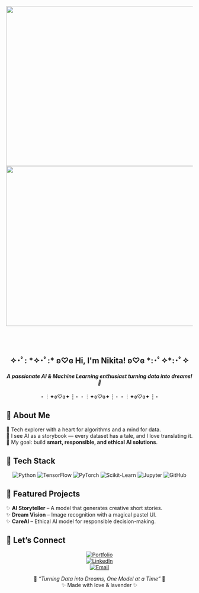 <!--
🌸 Cute & Kawaii GitHub Profile for Nikita
Theme: Pastel, Kawaii-Tech
-->

<div align="center">
  
<img width="1632" height="432" alt="Gemini_Generated_Image_eu3qfueu3qfueu3q" src="https://github.com/user-attachments/assets/f0e1d853-cf9e-4dc9-ba37-30b2e3bd5086" />
<img width="1632" height="432" alt="image" src="https://github.com/user-attachments/assets/aed3331b-d34b-4eac-8001-ba7577f7381b" />

  <br><br>
  
  <!-- Intro -->
  <h2>✧･ﾟ: *✧･ﾟ:* ʚ♡ɞ Hi, I'm <b>Nikita</b>! ʚ♡ɞ *:･ﾟ✧*:･ﾟ✧</h2>
  <h4><i>A passionate AI & Machine Learning enthusiast turning data into dreams! 💫</i></h4>
  
  <p>・┆✦ʚ♡ɞ✦ ┆・・┆✦ʚ♡ɞ✦ ┆・・┆✦ʚ♡ɞ✦ ┆・</p>
</div>



## 🌸 About Me
💖 Tech explorer with a heart for algorithms and a mind for data.  
💖 I see AI as a storybook — every dataset has a tale, and I love translating it.  
💖 My goal: build **smart, responsible, and ethical AI solutions**.  



## 🎀 Tech Stack
<div align="center">
  
![Python](https://img.shields.io/badge/-Python-bda7d1?style=for-the-badge&logo=python&logoColor=white)
![TensorFlow](https://img.shields.io/badge/-TensorFlow-fbb1d9?style=for-the-badge&logo=tensorflow&logoColor=white)
![PyTorch](https://img.shields.io/badge/-PyTorch-ffcce7?style=for-the-badge&logo=pytorch&logoColor=white)
![Scikit-Learn](https://img.shields.io/badge/-Scikit--Learn-b4e9d6?style=for-the-badge&logo=scikit-learn&logoColor=black)
![Jupyter](https://img.shields.io/badge/-Jupyter-fde2e4?style=for-the-badge&logo=jupyter&logoColor=black)
![GitHub](https://img.shields.io/badge/-GitHub-e8dff5?style=for-the-badge&logo=github&logoColor=black)

</div>



## 🌷 Featured Projects
✨ **AI Storyteller** – A model that generates creative short stories.  
✨ **Dream Vision** – Image recognition with a magical pastel UI.  
✨ **CareAI** – Ethical AI model for responsible decision-making.  



## 💌 Let’s Connect
<div align="center">

[![Portfolio](https://img.shields.io/badge/💖_Portfolio_-bda7d1?style=for-the-badge)](#)  
[![LinkedIn](https://img.shields.io/badge/-LinkedIn-fbb1d9?style=for-the-badge&logo=linkedin&logoColor=white)](https://linkedin.com/)  
[![Email](https://img.shields.io/badge/-Say_Hello!-ffcce7?style=for-the-badge&logo=gmail&logoColor=white)](mailto:youremail@gmail.com)  

</div>


<div align="center">
  
🌸 *“Turning Data into Dreams, One Model at a Time”* 🌸  
✨ Made with love & lavender ✨  

</div>
